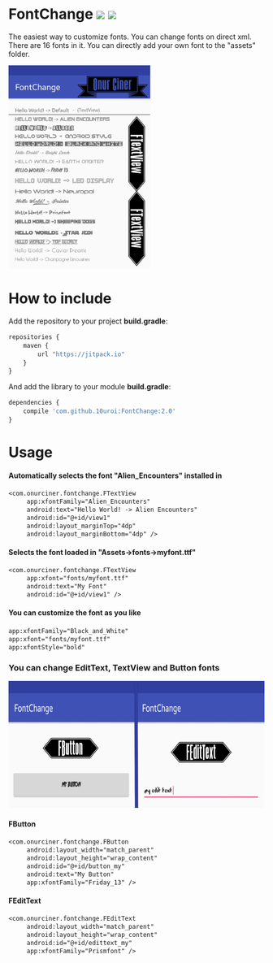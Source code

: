 # FontChange <img src="https://jitpack.io/v/10uroi/FontChange.svg"> <a target="_blank" href="https://android-arsenal.com/api?level=14"><img src="https://img.shields.io/badge/API-14%2B-orange.svg"></a>

The easiest way to customize fonts. You can change fonts on direct xml. There are 16 fonts in it. You can directly add your own font to the "assets" folder.

<img src="https://raw.githubusercontent.com/10uroi/FontChange/master/Screenshot/scren1.jpg" height="400" />
 
# How to include
Add the repository to your project **build.gradle**:

```Javascript
repositories {
	maven {
		url "https://jitpack.io"
	}
}
```

And add the library to your module **build.gradle**:

```Javascript
dependencies {
	compile 'com.github.10uroi:FontChange:2.0'
}
```

# Usage
#### Automatically selects the font "Alien_Encounters" installed in
    <com.onurciner.fontchange.FTextView
         app:xfontFamily="Alien_Encounters"
         android:text="Hello World! -> Alien Encounters"
         android:id="@+id/view1"             
         android:layout_marginTop="4dp"
         android:layout_marginBottom="4dp" />
         
#### Selects the font loaded in "Assets->fonts->myfont.ttf"
    <com.onurciner.fontchange.FTextView
         app:xfont="fonts/myfont.ttf"         
         android:text="My Font"
         android:id="@+id/view1" />
         
#### You can customize the font as you like
    app:xfontFamily="Black_and_White"
    app:xfont="fonts/myfont.ttf"
    app:xfontStyle="bold"
    
<h3> You can change EditText, TextView and Button fonts </h3>
 <img src="https://raw.githubusercontent.com/10uroi/FontChange/master/Screenshot/scren3.jpg" height="250" />
 
#### FButton
    <com.onurciner.fontchange.FButton
         android:layout_width="match_parent"
         android:layout_height="wrap_content"
         android:id="@+id/button_my"
         android:text="My Button"
         app:xfontFamily="Friday_13" />

#### FEditText
    <com.onurciner.fontchange.FEditText
         android:layout_width="match_parent"
         android:layout_height="wrap_content"
         android:id="@+id/edittext_my"
         app:xfontFamily="Prismfont" />
